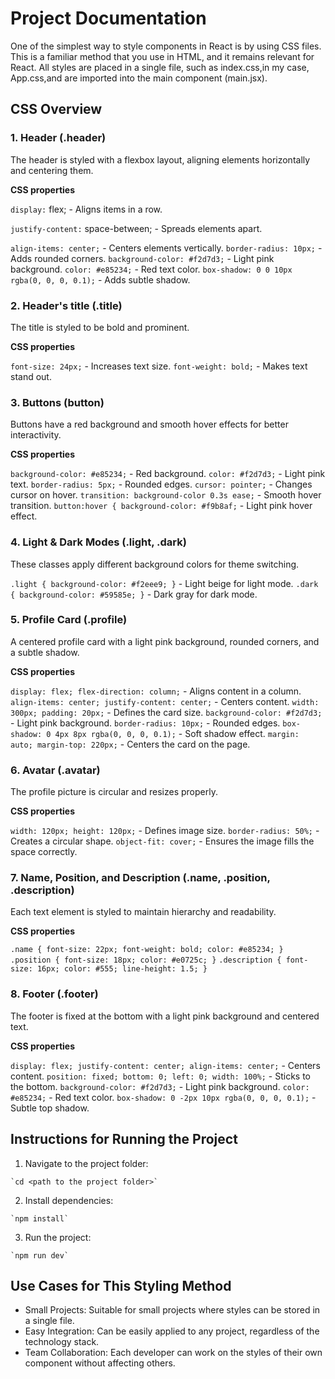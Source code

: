 # Project Documentation

One of the simplest way to style components in React is by using CSS files. This is a familiar method that you use in HTML, and it remains relevant for React. All styles are placed in a single file, such as index.css,in my case, App.css,and are imported into the main component (main.jsx).

## CSS Overview

### 1. Header (.header)
The header is styled with a flexbox layout, aligning elements horizontally and centering them. 

**CSS properties**

`display:` flex; - Aligns items in a row.

`justify-content:` space-between; - Spreads elements apart.

`align-items: center;` - Centers elements vertically.
`border-radius: 10px;` - Adds rounded corners.
`background-color: #f2d7d3;` - Light pink background.
`color: #e85234;` - Red text color.
`box-shadow: 0 0 10px rgba(0, 0, 0, 0.1);` - Adds subtle shadow.

### 2. Header's title (.title)
The title is styled to be bold and prominent.

**CSS properties**

`font-size: 24px;` - Increases text size.
`font-weight: bold;` - Makes text stand out.

### 3. Buttons (button)
Buttons have a red background and smooth hover effects for better interactivity.

**CSS properties**

`background-color: #e85234;` - Red background.
`color: #f2d7d3;` - Light pink text.
`border-radius: 5px;` - Rounded edges.
`cursor: pointer;` - Changes cursor on hover.
`transition: background-color 0.3s ease;` - Smooth hover transition.
`button:hover { background-color: #f9b8af;` - Light pink hover effect.


### 4. Light & Dark Modes (.light, .dark)
These classes apply different background colors for theme switching.

`.light { background-color: #f2eee9; }` - Light beige for light mode.
`.dark { background-color: #59585e; }` - Dark gray for dark mode.


### 5. Profile Card (.profile)
A centered profile card with a light pink background, rounded corners, and a subtle shadow.

**CSS properties**

`display: flex; flex-direction: column;` - Aligns content in a column.
`align-items: center; justify-content: center;` - Centers content.
`width: 300px; padding: 20px;` - Defines the card size.
`background-color: #f2d7d3;` - Light pink background.
`border-radius: 10px;` - Rounded edges.
`box-shadow: 0 4px 8px rgba(0, 0, 0, 0.1);` - Soft shadow effect.
`margin: auto; margin-top: 220px;` - Centers the card on the page.


### 6. Avatar (.avatar)
The profile picture is circular and resizes properly.

**CSS properties**

`width: 120px; height: 120px;` - Defines image size.
`border-radius: 50%;` - Creates a circular shape.
`object-fit: cover;` - Ensures the image fills the space correctly.


### 7. Name, Position, and Description (.name, .position, .description)
Each text element is styled to maintain hierarchy and readability.

**CSS properties**

`.name { font-size: 22px; font-weight: bold; color: #e85234; }`
`.position { font-size: 18px; color: #e0725c; }`
`.description { font-size: 16px; color: #555; line-height: 1.5; }`

### 8. Footer (.footer)
The footer is fixed at the bottom with a light pink background and centered text.

**CSS properties**

`display: flex; justify-content: center; align-items: center;` - Centers content.
`position: fixed; bottom: 0; left: 0; width: 100%;` - Sticks to the bottom.
`background-color: #f2d7d3;` - Light pink background.
`color: #e85234;` - Red text color.
`box-shadow: 0 -2px 10px rgba(0, 0, 0, 0.1);` - Subtle top shadow.

## Instructions for Running the Project

  1. Navigate to the project folder:

    `cd <path to the project folder>`

  2. Install dependencies:

    `npm install`
    
  3. Run the project:

    `npm run dev`

## Use Cases for This Styling Method

- Small Projects: Suitable for small projects where styles can be stored in a single file.
- Easy Integration: Can be easily applied to any project, regardless of the technology stack.
- Team Collaboration: Each developer can work on the styles of their own component without affecting others.













